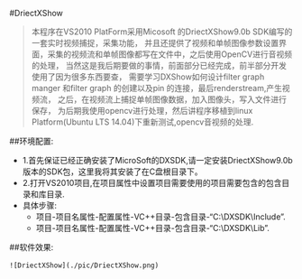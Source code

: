 #DriectXShow

>本程序在VS2010 PlatForm采用Micosoft 的DriectXShow9.0b SDK编写的一套实时视频捕捉，采集功能，
并且还提供了视频和单帧图像参数设置界面，采集的视频流和单帧图像都写在文件中，之后使用OpenCV进行音视频的处理，
当然这是我后期要做的事情，前面部分已经完成，前半部分开发使用了因为很多东西要查，
需要学习DXShow如何设计filter graph manger 和filter graph 的创建以及pin 的连接，最后renderstream,产生视频流，
之后，在视频流上捕捉单帧图像数据，加入图像头，写入文件进行保存，
为后期我使用opencv进行处理，然后讲程序移植到linux Platform(Ubuntu LTS 14.04)下重新测试,opencv音视频的处理.

##环境配置:

+  1.首先保证已经正确安装了MicroSoft的DXSDK,请一定安装DriectXShow9.0b版本的SDK包，这里我将其安装了在C盘根目录下。
+  2.打开VS2010项目,在项目属性中设置项目需要使用的项目需要包含的包含目录和库目录.
+ 具体步骤:
    + 项目-项目名属性-配置属性-VC++目录-包含目录-“C:\DXSDK\Include”.
    + 项目-项目名属性-配置属性-VC++目录-包含目录-“C:\DXSDK\Lib”.

##软件效果:

    ![DriectXShow](./pic/DriectXShow.png)

